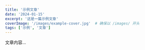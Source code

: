 ```yaml
---
title: '示例文章'
date: '2024-01-15'
excerpt: '这是一篇示例文章'
coverImage: '/images/example-cover.jpg'  # 确保以 /images/ 开头
tags: ['示例', '文章']
---
```


文章内容... 